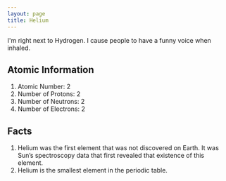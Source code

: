 ```yaml
---
layout: page
title: Helium
---
```


I'm right next to Hydrogen. I cause people to have a funny voice when inhaled.

## Atomic Information
1. Atomic Number: 2
1. Number of Protons: 2
1. Number of Neutrons: 2
1. Number of Electrons: 2

## Facts

1. Helium was the first element that was not discovered on Earth. It was Sun’s spectroscopy data that first revealed that existence of this element.
2. Helium is the smallest element in the periodic table.